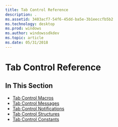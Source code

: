 ```yaml
---
title: Tab Control Reference
description: .
ms.assetid: 3403acf7-54f6-45dd-ba5e-3b1eeccfb5b2
ms.technology: desktop
ms.prod: windows
ms.author: windowssdkdev
ms.topic: article
ms.date: 05/31/2018
---
```


# Tab Control Reference

## In This Section

-   [Tab Control Macros](bumper-tab-control-reference-macros.md)
-   [Tab Control Messages](bumper-tab-control-reference-messages.md)
-   [Tab Control Notifications](bumper-tab-control-reference-notifications.md)
-   [Tab Control Structures](bumper-tab-control-reference-structures.md)
-   [Tab Control Constants](bumper-tab-control-reference-constants.md)

 

 




